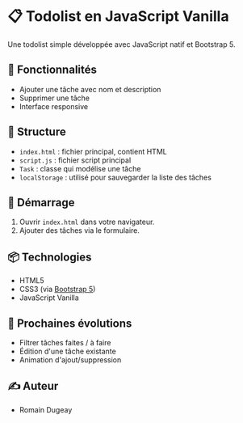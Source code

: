 

# 📋 Todolist en JavaScript Vanilla

Une todolist simple développée avec JavaScript natif et Bootstrap 5.

## 🔧 Fonctionnalités

- Ajouter une tâche avec nom et description
- Supprimer une tâche
- Interface responsive

## 📁 Structure

- `index.html` : fichier principal, contient HTML 
- `script.js` : fichier script principal
- `Task` : classe qui modélise une tâche
- `localStorage` : utilisé pour sauvegarder la liste des tâches

## 🚀 Démarrage

1. Ouvrir `index.html` dans votre navigateur.
2. Ajouter des tâches via le formulaire.

## 📦 Technologies

- HTML5
- CSS3 (via [Bootstrap 5](https://getbootstrap.com/))
- JavaScript Vanilla

## 🧠 Prochaines évolutions

- Filtrer tâches faites / à faire
- Édition d'une tâche existante
- Animation d'ajout/suppression

## ✍️ Auteur

-  Romain Dugeay